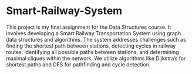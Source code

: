 # Smart-Railway-System
This project is my final assignment for the Data Structures course. It involves developing a Smart Railway Transportation System using graph data structures and algorithms. The system addresses challenges such as finding the shortest path between stations, detecting cycles in railway routes, identifying all possible paths between stations, and determining maximal cliques within the network. We utilize algorithms like Dijkstra’s for shortest paths and DFS for pathfinding and cycle detection.
